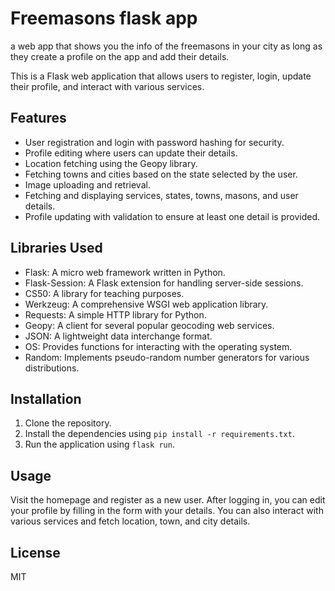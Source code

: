 # Freemasons flask app
a web app that shows you the info of the  freemasons in your city as long as they create a profile on the app and add their details.


This is a Flask web application that allows users to register, login, update their profile, and interact with various services.

## Features

- User registration and login with password hashing for security.
- Profile editing where users can update their details.
- Location fetching using the Geopy library.
- Fetching towns and cities based on the state selected by the user.
- Image uploading and retrieval.
- Fetching and displaying services, states, towns, masons, and user details.
- Profile updating with validation to ensure at least one detail is provided.

## Libraries Used

- Flask: A micro web framework written in Python.
- Flask-Session: A Flask extension for handling server-side sessions.
- CS50: A library for teaching purposes.
- Werkzeug: A comprehensive WSGI web application library.
- Requests: A simple HTTP library for Python.
- Geopy: A client for several popular geocoding web services.
- JSON: A lightweight data interchange format.
- OS: Provides functions for interacting with the operating system.
- Random: Implements pseudo-random number generators for various distributions.

## Installation

1. Clone the repository.
2. Install the dependencies using `pip install -r requirements.txt`.
3. Run the application using `flask run`.

## Usage

Visit the homepage and register as a new user. After logging in, you can edit your profile by filling in the form with your details. You can also interact with various services and fetch location, town, and city details.


## License

MIT


